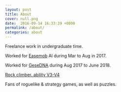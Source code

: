 ```yaml
---
layout: post
title: About
cover: null.png
date:  2016-09-14 16:33:39 +0800
permalink: /about/
categories: about
---
```


Freelance work in undergraduate time.

Worked for [Easemob](http://www.easemob.com) AI during Mar to Aug in 2017.

Worked for [GeseDNA](https://www.gesedna.com) during Aug 2017 to June 2018.

[Rock climber, ability V3-V4](https://en.wikipedia.org/wiki/Bouldering)

Fans of roguelike & strategy games, as well as puzzles.